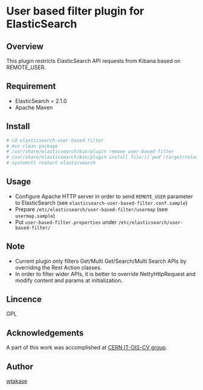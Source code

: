 User based filter plugin for ElasticSearch
====

## Overview

This plugin restricts ElasticSearch API requests from Kibana based on REMOTE_USER.


## Requirement

 * ElasticSearch = 2.1.0
 * Apache Maven

## Install

```bash
# cd elasticsearch-user-based-filter
# mvn clean package
# /usr/share/elasticsearch/bin/plugin remove user-based-filter
# /usr/share/elasticsearch/bin/plugin install file://`pwd`/target/releases/user-based-filter-2.1.0.zip
# systemctl restart elasticsearch
```

## Usage

 * Configure Apache HTTP server in order to send `REMOTE_USER` parameter to ElasticSearch (see `elasticsearch-user-based-filter.conf.sample`)
 * Prepare `/etc/elasticsearch/user-based-filter/usermap` (see `usermap.sample`)
 * Put `user-based-filter.properties` under `/etc/elasticsearch/user-based-filter/`

## Note

 * Current plugin only filters Get/Multi Get/Search/Multi Search APIs by overriding the Rest Action classes.
 * In order to filter wider APIs, it is better to override NettyHttpRequest and modify content and params at initialization.

## Lincence

GPL

## Acknowledgements

A part of this work was accomplished at [CERN IT-OIS-CV group](http://information-technology.web.cern.ch/about/organisation/cloud-and-virtualisation).

## Author

[wtakase](https://github.com/wtakase)
